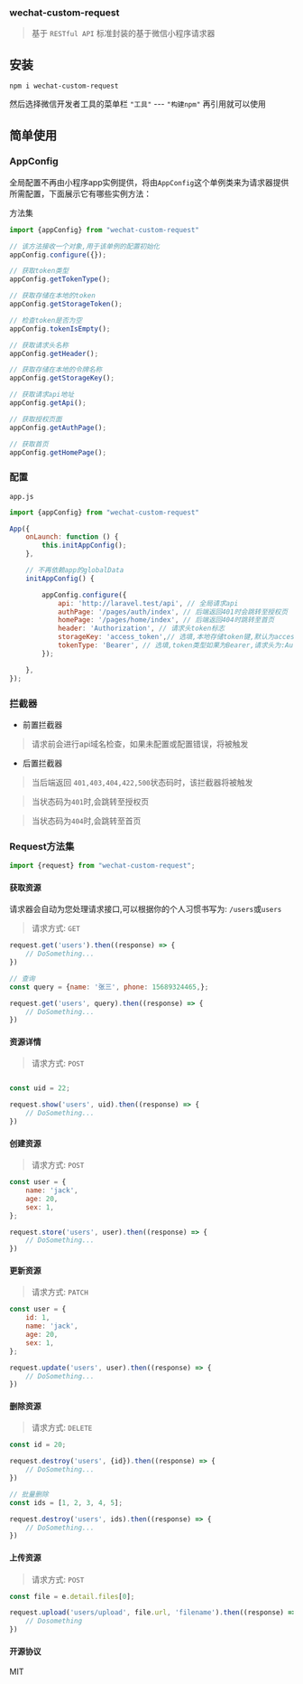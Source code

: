### wechat-custom-request

> 基于 `RESTful API` 标准封装的基于微信小程序请求器

## 安装

```shell
npm i wechat-custom-request
```

然后选择微信开发者工具的菜单栏 `"工具"` --- `"构建npm"` 再引用就可以使用

## 简单使用

### AppConfig

全局配置不再由小程序app实例提供，将由`AppConfig`这个单例类来为请求器提供所需配置，下面展示它有哪些实例方法：

方法集

```js
import {appConfig} from "wechat-custom-request"

// 该方法接收一个对象,用于该单例的配置初始化
appConfig.configure({});

// 获取token类型
appConfig.getTokenType();

// 获取存储在本地的token
appConfig.getStorageToken();

// 检查token是否为空
appConfig.tokenIsEmpty();

// 获取请求头名称
appConfig.getHeader();

// 获取存储在本地的令牌名称
appConfig.getStorageKey();

// 获取请求api地址
appConfig.getApi();

// 获取授权页面
appConfig.getAuthPage();

// 获取首页
appConfig.getHomePage();
```

### 配置

`app.js`

```javascript
import {appConfig} from "wechat-custom-request"

App({
    onLaunch: function () {
        this.initAppConfig();
    },

    // 不再依赖app的globalData
    initAppConfig() {

        appConfig.configure({
            api: 'http://laravel.test/api', // 全局请求api
            authPage: '/pages/auth/index', // 后端返回401时会跳转至授权页
            homePage: '/pages/home/index', // 后端返回404时跳转至首页
            header: 'Authorization', // 请求头token标志
            storageKey: 'access_token',// 选填,本地存储token键,默认为access_token
            tokenType: 'Bearer', // 选填,token类型如果为Bearer,请求头为:Authorization时，请求头将由 Bearer + token 报文发式发出
        });

    },
});
```

### 拦截器

- 前置拦截器

> 请求前会进行api域名检查，如果未配置或配置错误，将被触发

- 后置拦截器

> 当后端返回 `401,403,404,422,500`状态码时，该拦截器将被触发

> 当状态码为`401`时,会跳转至授权页

> 当状态码为`404`时,会跳转至首页

### Request方法集

```javascript
import {request} from "wechat-custom-request";
```

#### 获取资源

请求器会自动为您处理请求接口,可以根据你的个人习惯书写为: `/users`或`users`

> 请求方式: `GET`

```javascript
request.get('users').then((response) => {
    // DoSomething...
})

// 查询
const query = {name: '张三', phone: 15689324465,};

request.get('users', query).then((response) => {
    // DoSomething...
})
```

#### 资源详情

> 请求方式: `POST`

```javascript

const uid = 22;

request.show('users', uid).then((response) => {
    // DoSomething...
})

```

#### 创建资源

> 请求方式: `POST`

```javascript
const user = {
    name: 'jack',
    age: 20,
    sex: 1,
};

request.store('users', user).then((response) => {
    // DoSomething...
})
```

#### 更新资源

> 请求方式: `PATCH`

```javascript
const user = {
    id: 1,
    name: 'jack',
    age: 20,
    sex: 1,
};

request.update('users', user).then((response) => {
    // DoSomething...
})
```

#### 删除资源

> 请求方式: `DELETE`

```javascript
const id = 20;

request.destroy('users', {id}).then((response) => {
    // DoSomething...
})

// 批量删除
const ids = [1, 2, 3, 4, 5];

request.destroy('users', ids).then((response) => {
    // DoSomething...
})
```

#### 上传资源

> 请求方式: `POST`

```javascript
const file = e.detail.files[0];

request.upload('users/upload', file.url, 'filename').then((response) => {
    // Dosomething
})
```

#### 开源协议

MIT
